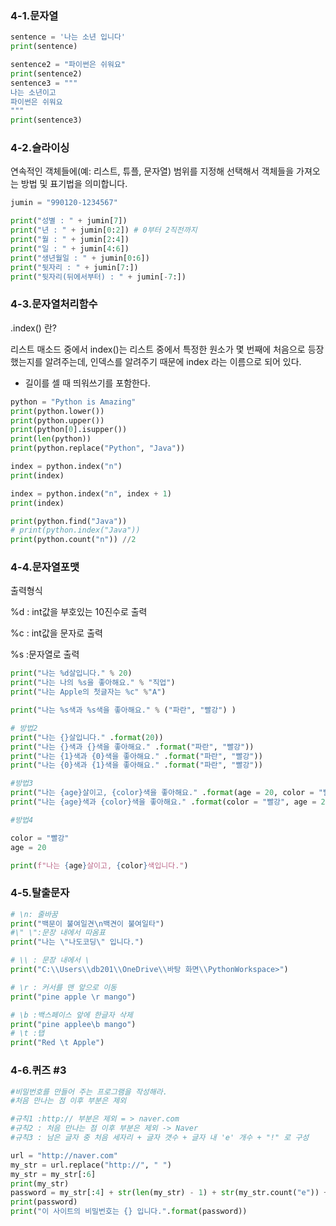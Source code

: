 ### 4-1.문자열

```python
sentence = '나는 소년 입니다'
print(sentence)

sentence2 = "파이썬은 쉬워요"
print(sentence2)
sentence3 = """
나는 소년이고
파이썬은 쉬워요
"""
print(sentence3)

```

### 4-2.슬라이싱

연속적인 객체들에(예: 리스트, 튜플, 문자열) 범위를 지정해 선택해서 객체들을 가져오는 방법 및 표기법을 의미합니다.

```python
jumin = "990120-1234567"

print("성별 : " + jumin[7])
print("년 : " + jumin[0:2]) # 0부터 2직전까지
print("월 : " + jumin[2:4])
print("일 : " + jumin[4:6])
print("생년월일 : " + jumin[0:6])
print("뒷자리 : " + jumin[7:])
print("뒷자리(뒤에서부터) : " + jumin[-7:])
```

### 4-3.문자열처리함수

.index() 란?

리스트 매소드 중에서 index()는 리스트 중에서 특정한 원소가 몇 번째에 처음으로 등장했는지를 알려주는데, 인덱스를 알려주기 때문에 index 라는 이름으로 되어 있다.

 * 길이를 셀 때 띄워쓰기를 포함한다.

  

```python
python = "Python is Amazing"
print(python.lower())
print(python.upper())
print(python[0].isupper())
print(len(python))
print(python.replace("Python", "Java"))

index = python.index("n")
print(index)

index = python.index("n", index + 1)
print(index)

print(python.find("Java"))
# print(python.index("Java"))
print(python.count("n")) //2
```

### 4-4.문자열포맷

출력형식

%d : int값을 부호있는 10진수로 출력

%c : int값을 문자로 출력

%s :문자열로 출력

```python
print("나는 %d살입니다." % 20)
print("나는 나의 %s을 좋아해요." % "직업")
print("나는 Apple의 첫글자는 %c" %"A") 

print("나는 %s색과 %s색을 좋아해요." % ("파란", "빨강") )

# 방법2
print("나는 {}살입니다." .format(20))
print("나는 {}색과 {}색을 좋아해요." .format("파란", "빨강"))
print("나는 {1}색과 {0}색을 좋아해요." .format("파란", "빨강"))
print("나는 {0}색과 {1}색을 좋아해요." .format("파란", "빨강"))

#방법3
print("나는 {age}살이고, {color}색을 좋아해요." .format(age = 20, color = "빨강"))
print("나는 {age}색과 {color}색을 좋아해요." .format(color = "빨강", age = 20))

#방법4

color = "빨강"
age = 20

print(f"나는 {age}살이고, {color}색입니다.")
```

### 4-5.탈출문자

```python
# \n: 줄바꿈
print("백문이 불여일견\n백견이 불여일타")
#\" \":문장 내에서 따옴표
print("나는 \"나도코딩\" 입니다.")

# \\ : 문장 내에서 \
print("C:\\Users\\db201\\OneDrive\\바탕 화면\\PythonWorkspace>")

# \r : 커서를 맨 앞으로 이동
print("pine apple \r mango")

# \b :백스페이스 앞에 한글자 삭제
print("pine applee\b mango")
# \t :탭
print("Red \t Apple")
```

### 4-6.퀴즈 #3

```python
#비밀번호를 만들어 주는 프로그램을 작성해라.
#처음 만나는 점 이후 부분은 제외

#규칙1 :http:// 부분은 제외 = > naver.com
#규칙2 : 처음 만나는 점 이후 부분은 제외 -> Naver
#규칙3 : 남은 글자 중 처음 세자리 + 글자 갯수 + 글자 내 'e' 개수 + "!" 로 구성

url = "http://naver.com"
my_str = url.replace("http://", " ")
my_str = my_str[:6]
print(my_str)
password = my_str[:4] + str(len(my_str) - 1) + str(my_str.count("e")) + "!"
print(password)
print("이 사이트의 비밀번호는 {} 입니다.".format(password))
```



